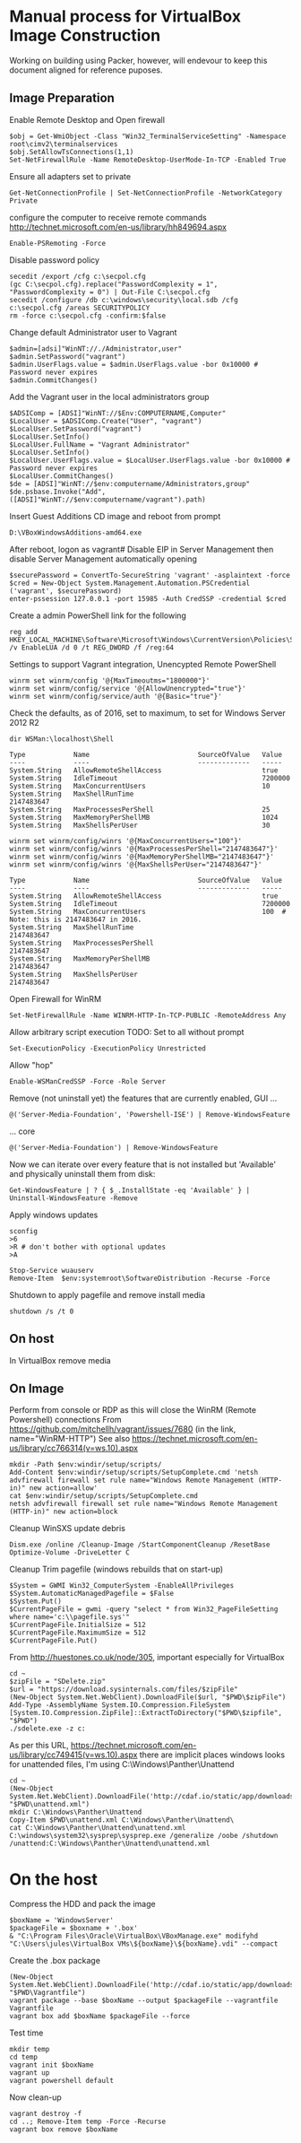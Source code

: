 # Manual process for VirtualBox Image Construction

Working on building using Packer, however, will endevour to keep this document aligned for reference puposes.

## Image Preparation

Enable Remote Desktop and Open firewall

    $obj = Get-WmiObject -Class "Win32_TerminalServiceSetting" -Namespace root\cimv2\terminalservices
    $obj.SetAllowTsConnections(1,1)
    Set-NetFirewallRule -Name RemoteDesktop-UserMode-In-TCP -Enabled True

Ensure all adapters set to private

    Get-NetConnectionProfile | Set-NetConnectionProfile -NetworkCategory Private  

configure the computer to receive remote commands
http://technet.microsoft.com/en-us/library/hh849694.aspx

    Enable-PSRemoting -Force

Disable password policy

    secedit /export /cfg c:\secpol.cfg
    (gc C:\secpol.cfg).replace("PasswordComplexity = 1", "PasswordComplexity = 0") | Out-File C:\secpol.cfg
    secedit /configure /db c:\windows\security\local.sdb /cfg c:\secpol.cfg /areas SECURITYPOLICY
    rm -force c:\secpol.cfg -confirm:$false

Change default Administrator user to Vagrant

    $admin=[adsi]"WinNT://./Administrator,user"
    $admin.SetPassword("vagrant")
    $admin.UserFlags.value = $admin.UserFlags.value -bor 0x10000 # Password never expires
    $admin.CommitChanges() 

Add the Vagrant user in the local administrators group

    $ADSIComp = [ADSI]"WinNT://$Env:COMPUTERNAME,Computer"
    $LocalUser = $ADSIComp.Create("User", "vagrant")
    $LocalUser.SetPassword("vagrant")
    $LocalUser.SetInfo()
    $LocalUser.FullName = "Vagrant Administrator"
    $LocalUser.SetInfo()
    $LocalUser.UserFlags.value = $LocalUser.UserFlags.value -bor 0x10000 # Password never expires
    $LocalUser.CommitChanges()
    $de = [ADSI]"WinNT://$env:computername/Administrators,group"
    $de.psbase.Invoke("Add",([ADSI]"WinNT://$env:computername/vagrant").path)

Insert Guest Additions CD image and reboot from prompt

    D:\VBoxWindowsAdditions-amd64.exe

After reboot, logon as vagrant# Disable EIP in Server Management then disable Server Management automatically opening

    $securePassword = ConvertTo-SecureString 'vagrant' -asplaintext -force
    $cred = New-Object System.Management.Automation.PSCredential ('vagrant', $securePassword)
    enter-pssession 127.0.0.1 -port 15985 -Auth CredSSP -credential $cred 

Create a admin PowerShell link for the following

    reg add HKEY_LOCAL_MACHINE\Software\Microsoft\Windows\CurrentVersion\Policies\System /v EnableLUA /d 0 /t REG_DWORD /f /reg:64

Settings to support Vagrant integration, Unencypted Remote PowerShell

    winrm set winrm/config '@{MaxTimeoutms="1800000"}'
    winrm set winrm/config/service '@{AllowUnencrypted="true"}'
    winrm set winrm/config/service/auth '@{Basic="true"}'

Check the defaults, as of 2016, set to maximum, to set for Windows Server 2012 R2

    dir WSMan:\localhost\Shell

    Type            Name                           SourceOfValue   Value
    ----            ----                           -------------   -----
    System.String   AllowRemoteShellAccess                         true
    System.String   IdleTimeout                                    7200000
    System.String   MaxConcurrentUsers                             10
    System.String   MaxShellRunTime                                2147483647
    System.String   MaxProcessesPerShell                           25
    System.String   MaxMemoryPerShellMB                            1024
    System.String   MaxShellsPerUser                               30

    winrm set winrm/config/winrs '@{MaxConcurrentUsers="100"}'
    winrm set winrm/config/winrs '@{MaxProcessesPerShell="2147483647"}'
    winrm set winrm/config/winrs '@{MaxMemoryPerShellMB="2147483647"}'
    winrm set winrm/config/winrs '@{MaxShellsPerUser="2147483647"}'

    Type            Name                           SourceOfValue   Value
    ----            ----                           -------------   -----
    System.String   AllowRemoteShellAccess                         true
    System.String   IdleTimeout                                    7200000
    System.String   MaxConcurrentUsers                             100  # Note: this is 2147483647 in 2016.
    System.String   MaxShellRunTime                                2147483647
    System.String   MaxProcessesPerShell                           2147483647
    System.String   MaxMemoryPerShellMB                            2147483647
    System.String   MaxShellsPerUser                               2147483647

Open Firewall for WinRM

    Set-NetFirewallRule -Name WINRM-HTTP-In-TCP-PUBLIC -RemoteAddress Any

Allow arbitrary script execution
TODO: Set to all without prompt

    Set-ExecutionPolicy -ExecutionPolicy Unrestricted

Allow "hop"

    Enable-WSManCredSSP -Force -Role Server

Remove (not uninstall yet) the features that are currently enabled, GUI ...

    @('Server-Media-Foundation', 'Powershell-ISE') | Remove-WindowsFeature

... core

    @('Server-Media-Foundation') | Remove-WindowsFeature

Now we can iterate over every feature that is not installed but 'Available' and physically uninstall them from disk:

    Get-WindowsFeature | ? { $_.InstallState -eq 'Available' } | Uninstall-WindowsFeature -Remove

Apply windows updates

    sconfig
    >6
    >R # don't bother with optional updates
    >A

    Stop-Service wuauserv
    Remove-Item  $env:systemroot\SoftwareDistribution -Recurse -Force

Shutdown to apply pagefile and remove install media

    shutdown /s /t 0

## On host

In VirtualBox remove media

## On Image

Perform from console or RDP as this will close the WinRM (Remote Powershell) connections
From https://github.com/mitchellh/vagrant/issues/7680 (in the link, name="WinRM-HTTP")
See also https://technet.microsoft.com/en-us/library/cc766314(v=ws.10).aspx

    mkdir -Path $env:windir/setup/scripts/
    Add-Content $env:windir/setup/scripts/SetupComplete.cmd 'netsh advfirewall firewall set rule name="Windows Remote Management (HTTP-in)" new action=allow'
    cat $env:windir/setup/scripts/SetupComplete.cmd
    netsh advfirewall firewall set rule name="Windows Remote Management (HTTP-in)" new action=block

Cleanup WinSXS update debris

    Dism.exe /online /Cleanup-Image /StartComponentCleanup /ResetBase
    Optimize-Volume -DriveLetter C

Cleanup Trim pagefile (windows rebuilds that on start-up)

    $System = GWMI Win32_ComputerSystem -EnableAllPrivileges
    $System.AutomaticManagedPagefile = $False
    $System.Put()
    $CurrentPageFile = gwmi -query "select * from Win32_PageFileSetting where name='c:\\pagefile.sys'"
    $CurrentPageFile.InitialSize = 512
    $CurrentPageFile.MaximumSize = 512
    $CurrentPageFile.Put()

From http://huestones.co.uk/node/305, important especially for VirtualBox

    cd ~
    $zipFile = "SDelete.zip"
    $url = "https://download.sysinternals.com/files/$zipFile"
    (New-Object System.Net.WebClient).DownloadFile($url, "$PWD\$zipFile") 
    Add-Type -AssemblyName System.IO.Compression.FileSystem 
    [System.IO.Compression.ZipFile]::ExtractToDirectory("$PWD\$zipfile", "$PWD") 
    ./sdelete.exe -z c:

As per this URL, https://technet.microsoft.com/en-us/library/cc749415(v=ws.10).aspx
there are implicit places windows looks for unattended files, I'm using C:\Windows\Panther\Unattend

    cd ~
    (New-Object System.Net.WebClient).DownloadFile('http://cdaf.io/static/app/downloads/unattend.xml', "$PWD\unattend.xml")
    mkdir C:\Windows\Panther\Unattend
    Copy-Item $PWD\unattend.xml C:\Windows\Panther\Unattend\
    cat C:\Windows\Panther\Unattend\unattend.xml
    C:\windows\system32\sysprep\sysprep.exe /generalize /oobe /shutdown /unattend:C:\Windows\Panther\Unattend\unattend.xml

# On the host

Compress the HDD and pack the image

    $boxName = 'WindowsServer'
    $packageFile = $boxname + '.box'
    & "C:\Program Files\Oracle\VirtualBox\VBoxManage.exe" modifyhd "C:\Users\jules\VirtualBox VMs\${boxName}\${boxName}.vdi" --compact  

Create the .box package

    (New-Object System.Net.WebClient).DownloadFile('http://cdaf.io/static/app/downloads/Vagrantfile', "$PWD\Vagrantfile") 
    vagrant package --base $boxName --output $packageFile --vagrantfile Vagrantfile
    vagrant box add $boxName $packageFile --force

Test time

    mkdir temp
    cd temp
    vagrant init $boxName
    vagrant up
    vagrant powershell default

Now clean-up

    vagrant destroy -f
    cd ..; Remove-Item temp -Force -Recurse
    vagrant box remove $boxName